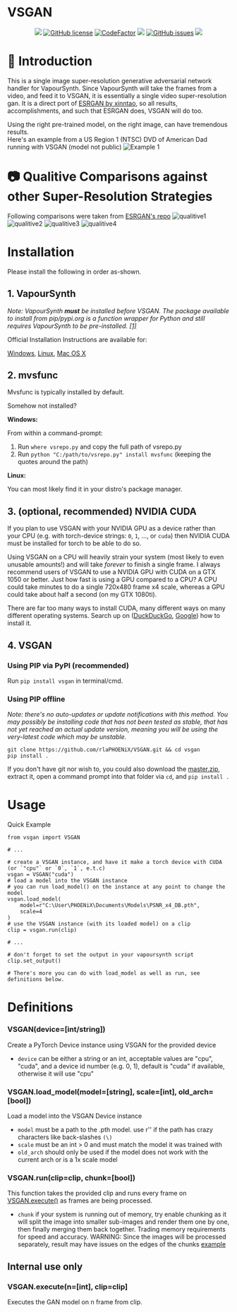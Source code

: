 # VSGAN

<p align="center">
<a href="https://python.org/"><img src="https://img.shields.io/badge/python-3.6%2B-informational?style=flat-square" /></a>
<a href="https://github.com/rlaPHOENiX/VSGAN/blob/master/LICENSE"><img alt="GitHub license" src="https://img.shields.io/github/license/rlaPHOENiX/VSGAN?style=flat-square"></a>
<a href="https://www.codefactor.io/repository/github/rlaPHOENiX/vsgan"><img src="https://www.codefactor.io/repository/github/rlaPHOENiX/vsgan/badge" alt="CodeFactor" /></a>
<a href="https://www.codacy.com/manual/rlaPHOENiX/VSGAN?utm_source=github.com&amp;utm_medium=referral&amp;utm_content=rlaPHOENiX/VSGAN&amp;utm_campaign=Badge_Grade"><img src="https://api.codacy.com/project/badge/Grade/1c7d12d0b4334efaa30c37eec3251b6a"/></a>
<a href="https://github.com/rlaPHOENiX/VSGAN/issues"><img alt="GitHub issues" src="https://img.shields.io/github/issues/rlaPHOENiX/VSGAN?style=flat-square"></a>
<a href="http://makeapullrequest.com"><img src="https://img.shields.io/badge/PRs-welcome-brightgreen.svg?style=flat-square"></a>
</p>

# :page_facing_up: Introduction

This is a single image super-resolution generative adversarial network handler for VapourSynth.
Since VapourSynth will take the frames from a video, and feed it to VSGAN, it is essentially a single video super-resolution gan.
It is a direct port of [ESRGAN by xinntao](https://github.com/xinntao/ESRGAN), so all results, accomplishments, and such that ESRGAN does, VSGAN will do too.

Using the right pre-trained model, on the right image, can have tremendous results.  
Here's an example from a US Region 1 (NTSC) DVD of American Dad running with VSGAN (model not public)
![Example 1](examples/cmp_1.png)

# :camera: Qualitive Comparisons against other Super-Resolution Strategies

Following comparisons were taken from [ESRGAN's repo](https://github.com/xinntao/ESRGAN)
![qualitive1](https://raw.githubusercontent.com/xinntao/ESRGAN/master/figures/qualitative_cmp_01.jpg)
![qualitive2](https://raw.githubusercontent.com/xinntao/ESRGAN/master/figures/qualitative_cmp_02.jpg)
![qualitive3](https://raw.githubusercontent.com/xinntao/ESRGAN/master/figures/qualitative_cmp_03.jpg)
![qualitive4](https://raw.githubusercontent.com/xinntao/ESRGAN/master/figures/qualitative_cmp_04.jpg)

# Installation

Please install the following in order as-shown.

## 1. VapourSynth

*Note: VapourSynth **must** be installed before VSGAN. The package available to install from pip/pypi.org is a function wrapper for Python and still requires VapourSynth to be pre-installed. [[1]](http://vapoursynth.com/doc/installation.html#installation-via-pip-pypi)*

Official Installation Instructions are available for:

[Windows](http://vapoursynth.com/doc/installation.html#windows-installation-instructions), [Linux](http://vapoursynth.com/doc/installation.html#linux-installation-from-packages), [Mac OS X](http://vapoursynth.com/doc/installation.html#os-x-installation-from-packages)

## 2. mvsfunc

Mvsfunc is typically installed by default.

Somehow not installed?

**Windows:**

From within a command-prompt:

1. Run `where vsrepo.py` and copy the full path of vsrepo.py
2. Run `python "C:/path/to/vsrepo.py" install mvsfunc` (keeping the quotes around the path)

**Linux:**

You can most likely find it in your distro's package manager.

## 3. (optional, recommended) NVIDIA CUDA

If you plan to use VSGAN with your NVIDIA GPU as a device rather than your CPU (e.g. with torch-device strings: `0`, `1`, ..., or `cuda`) then NVIDIA CUDA must be installed for torch to be able to do so.

Using VSGAN on a CPU will heavily strain your system (most likely to even unusable amounts!) and will take *forever* to finish a single frame. I always recommend users of VSGAN to use a NVIDIA GPU with CUDA on a GTX 1050 or better. Just how fast is using a GPU compared to a CPU? A CPU could take minutes to do a single 720x480 frame x4 scale, whereas a GPU could take about half a second (on my GTX 1080ti).

There are far too many ways to install CUDA, many different ways on many different operating systems. Search up on ([DuckDuckGo](https://is.gd/Z4NpYy), [Google](http://google.com/search?q=nvidia+cuda+installation)) how to install it.

## 4. VSGAN

### Using PIP via PyPI (recommended)

Run `pip install vsgan` in terminal/cmd.

### Using PIP offline

*Note: there's no auto-updates or update notifications with this method. You may possibly be installing code that has not been tested as stable, that has not yet reached an actual update version, meaning you will be using the very-latest code which may be unstable.*

    git clone https://github.com/rlaPHOENiX/VSGAN.git && cd vsgan
    pip install .

If you don't have git nor wish to, you could also download the [master.zip](https://github.com/rlaPHOENiX/VSGAN/archive/master.zip), extract it, open a command prompt into that folder via `cd`, and `pip install .`

# Usage

Quick Example

    from vsgan import VSGAN

    # ...

    # create a VSGAN instance, and have it make a torch device with CUDA (or `"cpu"` or `0`, `1`, e.t.c)
    vsgan = VSGAN("cuda")
    # load a model into the VSGAN instance
    # you can run load_model() on the instance at any point to change the model
    vsgan.load_model(
        model=r"C:\User\PHOENiX\Documents\Models\PSNR_x4_DB.pth",
        scale=4
    )
    # use the VSGAN instance (with its loaded model) on a clip
    clip = vsgan.run(clip)

    # ...

    # don't forget to set the output in your vapoursynth script
    clip.set_output()

    # There's more you can do with load_model as well as run, see definitions below.

# Definitions

### VSGAN(device=[int/string])

Create a PyTorch Device instance using VSGAN for the provided device

*  `device` can be either a string or an int, acceptable values are "cpu", "cuda", and a device id number (e.g. 0, 1), default is "cuda" if available, otherwise it will use "cpu"

### VSGAN.load_model(model=[string], scale=[int], old_arch=[bool])

Load a model into the VSGAN Device instance

*  `model` must be a path to the .pth model. use r'' if the path has crazy characters like back-slashes `(\)`
*  `scale` must be an int > 0 and must match the model it was trained with
*  `old_arch` should only be used if the model does not work with the current arch or is a 1x scale model

### VSGAN.run(clip=clip, chunk=[bool])

This function takes the provided clip and runs every frame on [VSGAN.execute()](#vsgan.execute) as frames are being processed.

*  `chunk` if your system is running out of memory, try enable chunking as it will split the image into smaller sub-images and render them one by one, then finally merging them back together. Trading memory requirements for speed and accuracy. WARNING: Since the images will be processed separately, result may have issues on the edges of the chunks [example](https://imgbox.com/g/Hht5NqKB0i)

## Internal use only

### VSGAN.execute(n=[int], clip=clip]

Executes the GAN model on n frame from clip.
